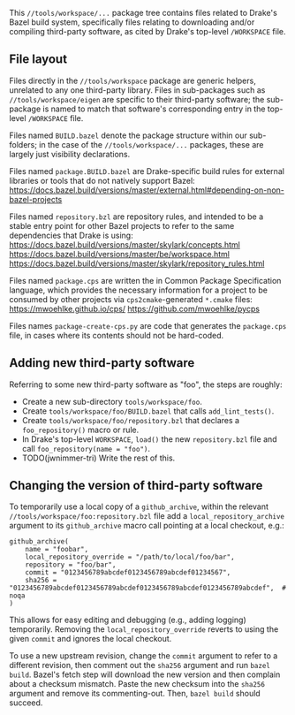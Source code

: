 
This `//tools/workspace/...` package tree contains files related to Drake's
Bazel build system, specifically files relating to downloading and/or compiling
third-party software, as cited by Drake's top-level `/WORKSPACE` file.

File layout
-----------

Files directly in the `//tools/workspace` package are generic helpers,
unrelated to any one third-party library.  Files in sub-packages such as
`//tools/workspace/eigen` are specific to their third-party software; the
sub-package is named to match that software's corresponding entry in the
top-level `/WORKSPACE` file.

Files named `BUILD.bazel` denote the package structure within our sub-folders;
in the case of the `//tools/workspace/...` packages, these are largely just
visibility declarations.

Files named `package.BUILD.bazel` are Drake-specific build rules for external
libraries or tools that do not natively support Bazel:
  https://docs.bazel.build/versions/master/external.html#depending-on-non-bazel-projects

Files named `repository.bzl` are repository rules, and intended to be a stable
entry point for other Bazel projects to refer to the same dependencies that
Drake is using:
  https://docs.bazel.build/versions/master/skylark/concepts.html
  https://docs.bazel.build/versions/master/be/workspace.html
  https://docs.bazel.build/versions/master/skylark/repository_rules.html

Files named `package.cps` are written the in Common Package Specification
language, which provides the necessary information for a project to be consumed
by other projects via `cps2cmake`-generated `*.cmake` files:
  https://mwoehlke.github.io/cps/
  https://github.com/mwoehlke/pycps

Files names `package-create-cps.py` are code that generates the `package.cps`
file, in cases where its contents should not be hard-coded.

Adding new third-party software
-------------------------------

Referring to some new third-party software as "foo", the steps are roughly:

- Create a new sub-directory `tools/workspace/foo`.
- Create `tools/workspace/foo/BUILD.bazel` that calls `add_lint_tests()`.
- Create `tools/workspace/foo/repository.bzl` that declares a
  `foo_repository()` macro or rule.
- In Drake's top-level `WORKSPACE`, `load()` the new `repository.bzl` file and
  call `foo_repository(name = "foo")`.
- TODO(jwnimmer-tri) Write the rest of this.

Changing the version of third-party software
--------------------------------------------

To temporarily use a local copy of a `github_archive`, within the relevant
`//tools/workspace/foo:repository.bzl` file add a `local_repository_archive`
argument to its `github_archive` macro call pointing at a local checkout, e.g.:

    github_archive(
        name = "foobar",
        local_repository_override = "/path/to/local/foo/bar",
        repository = "foo/bar",
        commit = "0123456789abcdef0123456789abcdef01234567",
        sha256 = "0123456789abcdef0123456789abcdef0123456789abcdef0123456789abcdef",  # noqa
    )

This allows for easy editing and debugging (e.g., adding logging) temporarily.
Removing the `local_repository_override` reverts to using the given `commit`
and ignores the local checkout.

To use a new upstream revision, change the `commit` argument to refer to a
different revision, then comment out the `sha256` argument and run `bazel
build`.  Bazel's fetch step will download the new version and then complain
about a checksum mismatch.  Paste the new checksum into the `sha256` argument
and remove its commenting-out.  Then, `bazel build` should succeed.
